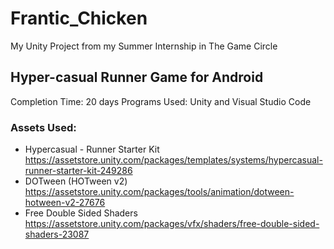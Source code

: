 # Frantic_Chicken
My Unity Project from my Summer Internship in The Game Circle

## Hyper-casual Runner Game for Android
Completion Time: 20 days
Programs Used: Unity and Visual Studio Code

### Assets Used:
* Hypercasual - Runner Starter Kit
<https://assetstore.unity.com/packages/templates/systems/hypercasual-runner-starter-kit-249286>
* DOTween (HOTween v2)
<https://assetstore.unity.com/packages/tools/animation/dotween-hotween-v2-27676>
* Free Double Sided Shaders
<https://assetstore.unity.com/packages/vfx/shaders/free-double-sided-shaders-23087>
